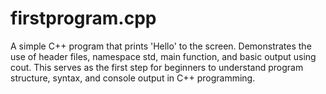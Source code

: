# firstprogram.cpp
A simple C++ program that prints 'Hello' to the screen. Demonstrates the use of header files, namespace std, main function, and basic output using cout. This serves as the first step for beginners to understand program structure, syntax, and console output in C++ programming.
